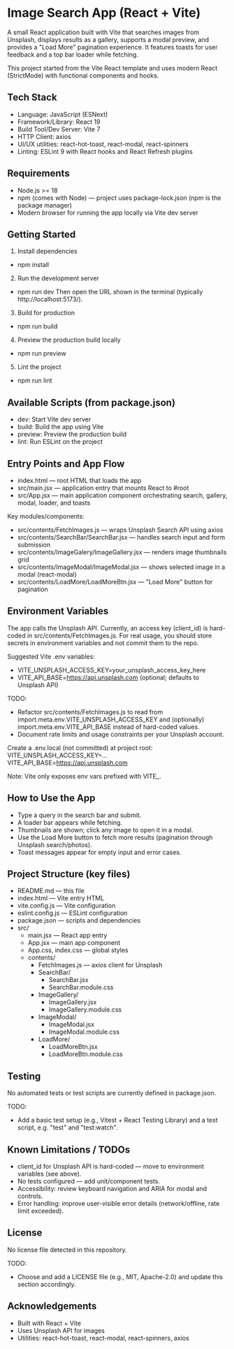# Image Search App (React + Vite)

A small React application built with Vite that searches images from Unsplash, displays results as a gallery, supports a
modal preview, and provides a "Load More" pagination experience. It features toasts for user feedback and a top bar
loader while fetching.

This project started from the Vite React template and uses modern React (StrictMode) with functional components and
hooks.

## Tech Stack

- Language: JavaScript (ESNext)
- Framework/Library: React 19
- Build Tool/Dev Server: Vite 7
- HTTP Client: axios
- UI/UX utilities: react-hot-toast, react-modal, react-spinners
- Linting: ESLint 9 with React hooks and React Refresh plugins

## Requirements

- Node.js >= 18
- npm (comes with Node) — project uses package-lock.json (npm is the package manager)
- Modern browser for running the app locally via Vite dev server

## Getting Started

1) Install dependencies

- npm install

2) Run the development server

- npm run dev
  Then open the URL shown in the terminal (typically http://localhost:5173/).

3) Build for production

- npm run build

4) Preview the production build locally

- npm run preview

5) Lint the project

- npm run lint

## Available Scripts (from package.json)

- dev: Start Vite dev server
- build: Build the app using Vite
- preview: Preview the production build
- lint: Run ESLint on the project

## Entry Points and App Flow

- index.html — root HTML that loads the app
- src/main.jsx — application entry that mounts React to #root
- src/App.jsx — main application component orchestrating search, gallery, modal, loader, and toasts

Key modules/components:

- src/contents/FetchImages.js — wraps Unsplash Search API using axios
- src/contents/SearchBar/SearchBar.jsx — handles search input and form submission
- src/contents/ImageGalery/ImageGallery.jsx — renders image thumbnails grid
- src/contents/ImageModal/ImageModal.jsx — shows selected image in a modal (react-modal)
- src/contents/LoadMore/LoadMoreBtn.jsx — "Load More" button for pagination

## Environment Variables

The app calls the Unsplash API. Currently, an access key (client_id) is hard-coded in src/contents/FetchImages.js. For
real usage, you should store secrets in environment variables and not commit them to the repo.

Suggested Vite .env variables:

- VITE_UNSPLASH_ACCESS_KEY=your_unsplash_access_key_here
- VITE_API_BASE=https://api.unsplash.com (optional; defaults to Unsplash API)

TODO:

- Refactor src/contents/FetchImages.js to read from import.meta.env.VITE_UNSPLASH_ACCESS_KEY and (optionally)
  import.meta.env.VITE_API_BASE instead of hard-coded values.
- Document rate limits and usage constraints per your Unsplash account.

Create a .env.local (not committed) at project root:
VITE_UNSPLASH_ACCESS_KEY=...
VITE_API_BASE=https://api.unsplash.com

Note: Vite only exposes env vars prefixed with VITE_.

## How to Use the App

- Type a query in the search bar and submit.
- A loader bar appears while fetching.
- Thumbnails are shown; click any image to open it in a modal.
- Use the Load More button to fetch more results (pagination through Unsplash search/photos).
- Toast messages appear for empty input and error cases.

## Project Structure (key files)

- README.md — this file
- index.html — Vite entry HTML
- vite.config.js — Vite configuration
- eslint.config.js — ESLint configuration
- package.json — scripts and dependencies
- src/
    - main.jsx — React app entry
    - App.jsx — main app component
    - App.css, index.css — global styles
    - contents/
        - FetchImages.js — axios client for Unsplash
        - SearchBar/
            - SearchBar.jsx
            - SearchBar.module.css
        - ImageGallery/
            - ImageGallery.jsx
            - ImageGallery.module.css
        - ImageModal/
            - ImageModal.jsx
            - ImageModal.module.css
        - LoadMore/
            - LoadMoreBtn.jsx
            - LoadMoreBtn.module.css

## Testing

No automated tests or test scripts are currently defined in package.json.

TODO:

- Add a basic test setup (e.g., Vitest + React Testing Library) and a test script, e.g. "test" and "test:watch".

## Known Limitations / TODOs

- client_id for Unsplash API is hard-coded — move to environment variables (see above).
- No tests configured — add unit/component tests.
- Accessibility: review keyboard navigation and ARIA for modal and controls.
- Error handling: improve user-visible error details (network/offline, rate limit exceeded).

## License

No license file detected in this repository.

TODO:

- Choose and add a LICENSE file (e.g., MIT, Apache-2.0) and update this section accordingly.

## Acknowledgements

- Built with React + Vite
- Uses Unsplash API for images
- Utilities: react-hot-toast, react-modal, react-spinners, axios
